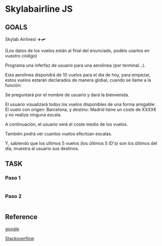 # Skylabairline JS

## GOALS

Skylab Airlines! ✈️🛩

(Los datos de los vuelos están al final del enunciado, podéis usarlos en vuestro código)

Programa una inferfaz de usuario para una aerolinea (por terminal...). 

Esta aerolinea dispondrá de 10 vuelos para el dia de hoy, para empezar, estos vuelos estarán declarados de manera global, cuando se llame a la función:

Se preguntará por el nombre de usuario y dará la bienvenida.

El usuario visualizará todos los vuelos disponibles de una forma amigable: El vuelo con origen: Barcelona, y destino: Madrid tiene un coste de XXXX€ y no realiza ninguna escala.

A continuación, el usuario verá el coste medio de los vuelos.

También podrá ver cuantos vuelos efectúan escalas.

Y, sabiendo que los ultimos 5 vuelos (los últimos 5 ID's) son los últimos del día, muestra al usuario sus destinos. 

## TASK

### Paso 1

```js

```

### Paso 2

```js

```

## Reference

[google](www.google.es)

[Stackoverflow](www.stackoverflow.com)